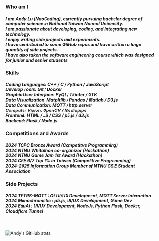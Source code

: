 ### Who am I 
<h5>
I am Andy Lu (NaoCoding), currently pursuing bachelor degree of computer science in National Taiwan Normal University. <br>
I am passionate about developing, coding, and integrating new technology. <br>
I enjoy writing side projects and experiments. <br>
I have contributed to some GitHub repos and have written a large quantity of side projects. <br>
I have also taken the software engineering course which was designed for junior and senior students. <br>
</h5>

### Skills
<h5>
Coding Languages: C++ / C / Python / JavaScript <br>
Develop Tools: Git / Docker <br>
Graphic User Interface: PyQt / Tkinter / GTK <br>
Data Visualization: Matpltlib / Pandas / Matlab / D3.js <br>
Data Communication: MQTT / http.server <br>
Computer Vision: OpenCV / Mediapipe <br>
Frontend: HTML / JS / CSS / p5.js / d3.js <br>
Backend: Flask / Node.js <br>
</h5>

### Competitions and Awards
<h5>
2024 TOPC Bronze Award (Competitve Programming) <br>
2024 NTNU Whitathon co-organizor (Hackathon) <br>
2024 NTNU Game Jam 1st Award (Hackathon) <br>
2024 CPE 6/7 Top 1% in Taiwan (Competitive Programming) <br>
2024-2025 Information Group Member of NTNU CSIE Student Association <br>
</h5>

### Side Projects
<h5>
2024 TPTRS-MQTT : Qt UI/UX Development, MQTT Server Interaction <br>
2024 Monochromatic : p5.js, UI/UX Development, Game Dev <br>
2024 EduAi : UI/UX Development, NodeJs, Python Flask, Docker, Cloudflare Tunnel <br>
</h5>
<br>

![Andy's GitHub stats](https://github-readme-stats.vercel.app/api?username=naocoding&show_icons=true&theme=cobalt)





